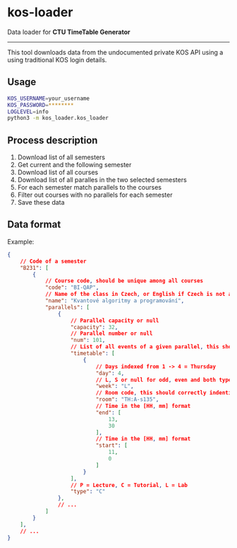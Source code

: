 # kos-loader

Data loader for **CTU TimeTable Generator**

---

This tool downloads data from the undocumented private KOS API using a using traditional KOS login details.


## Usage

```bash
KOS_USERNAME=your_username
KOS_PASSWORD=********
LOGLEVEL=info
python3 -m kos_loader.kos_loader
```


## Process description

1. Download list of all semesters
2. Get current and the following semester
3. Download list of all courses
4. Download list of all paralles in the two selected semesters
5. For each semester match parallels to the courses
6. Filter out courses with no parallels for each semester
7. Save these data


## Data format

Example:

```json
{
    // Code of a semester
    "B231": [
        {
            // Course code, should be unique among all courses
            "code": "BI-QAP",
            // Name of the class in Czech, or English if Czech is not available, or null
            "name": "Kvantové algoritmy a programování",
            "parallels": [
                {
                    // Parallel capacity or null
                    "capacity": 32,
                    // Parallel number or null
                    "num": 101,
                    // List of all events of a given parallel, this shouldn't be empty
                    "timetable": [
                        {
                            // Days indexed from 1 -> 4 = Thursday
                            "day": 4,
                            // L, S or null for odd, even and both types of weeks classes
                            "week": "L",
                            // Room code, this should correctly indentify a room, or null
                            "room": "TH:A-s135",
                            // Time in the [HH, mm] format
                            "end": [
                                13,
                                30
                            ],
                            // Time in the [HH, mm] format
                            "start": [
                                11,
                                0
                            ]
                        }
                    ],
                    // P = Lecture, C = Tutorial, L = Lab
                    "type": "C"
                },
                // ...
            ]
        }
    ],
    // ...
}
```